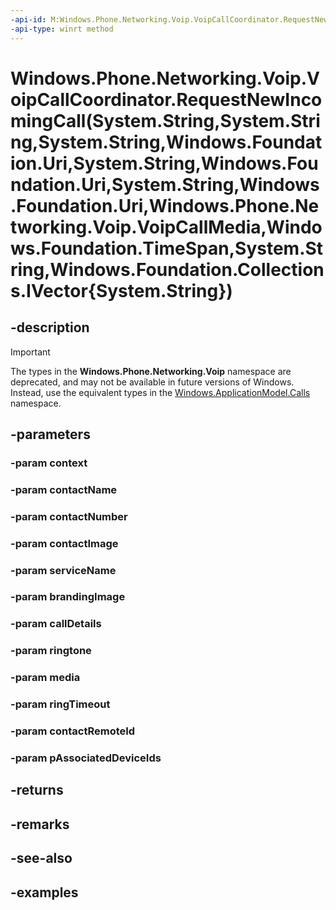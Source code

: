 ```yaml
---
-api-id: M:Windows.Phone.Networking.Voip.VoipCallCoordinator.RequestNewIncomingCall(System.String,System.String,System.String,Windows.Foundation.Uri,System.String,Windows.Foundation.Uri,System.String,Windows.Foundation.Uri,Windows.Phone.Networking.Voip.VoipCallMedia,Windows.Foundation.TimeSpan,System.String,Windows.Foundation.Collections.IVector{System.String})
-api-type: winrt method
---
```


# Windows.Phone.Networking.Voip.VoipCallCoordinator.RequestNewIncomingCall(System.String,System.String,System.String,Windows.Foundation.Uri,System.String,Windows.Foundation.Uri,System.String,Windows.Foundation.Uri,Windows.Phone.Networking.Voip.VoipCallMedia,Windows.Foundation.TimeSpan,System.String,Windows.Foundation.Collections.IVector{System.String})

<!--
public Windows.Phone.Networking.Voip.VoipPhoneCall RequestNewIncomingCall (string context, string contactName, string contactNumber, System.Uri contactImage, string serviceName, System.Uri brandingImage, string callDetails, System.Uri ringtone, Windows.Phone.Networking.Voip.VoipCallMedia media, System.TimeSpan ringTimeout, string contactRemoteId, System.Collections.Generic.IList<string> pAssociatedDeviceIds);
-->


## -description

> [!IMPORTANT]
> The types in the **Windows.Phone.Networking.Voip** namespace are deprecated, and may not be available in future versions of Windows. Instead, use the equivalent types in the [Windows.ApplicationModel.Calls](/uwp/api/windows.applicationmodel.calls) namespace.

## -parameters

### -param context

### -param contactName

### -param contactNumber

### -param contactImage

### -param serviceName

### -param brandingImage

### -param callDetails

### -param ringtone

### -param media

### -param ringTimeout

### -param contactRemoteId

### -param pAssociatedDeviceIds

## -returns

## -remarks

## -see-also

## -examples
